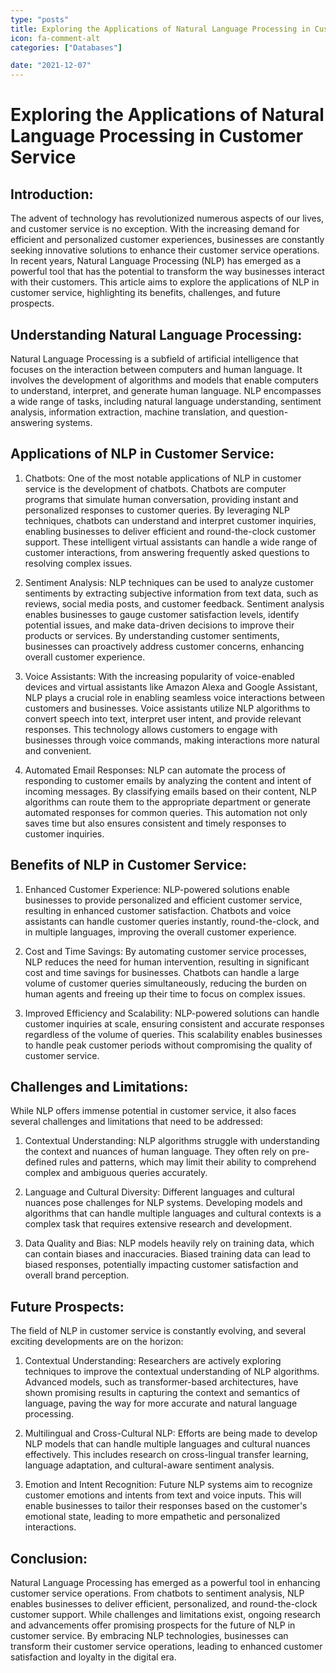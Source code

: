 ```yaml
---
type: "posts"
title: Exploring the Applications of Natural Language Processing in Customer Service
icon: fa-comment-alt
categories: ["Databases"]

date: "2021-12-07"
---
```




# Exploring the Applications of Natural Language Processing in Customer Service

## Introduction:

The advent of technology has revolutionized numerous aspects of our lives, and customer service is no exception. With the increasing demand for efficient and personalized customer experiences, businesses are constantly seeking innovative solutions to enhance their customer service operations. In recent years, Natural Language Processing (NLP) has emerged as a powerful tool that has the potential to transform the way businesses interact with their customers. This article aims to explore the applications of NLP in customer service, highlighting its benefits, challenges, and future prospects.

## Understanding Natural Language Processing:

Natural Language Processing is a subfield of artificial intelligence that focuses on the interaction between computers and human language. It involves the development of algorithms and models that enable computers to understand, interpret, and generate human language. NLP encompasses a wide range of tasks, including natural language understanding, sentiment analysis, information extraction, machine translation, and question-answering systems.

## Applications of NLP in Customer Service:

1. Chatbots: One of the most notable applications of NLP in customer service is the development of chatbots. Chatbots are computer programs that simulate human conversation, providing instant and personalized responses to customer queries. By leveraging NLP techniques, chatbots can understand and interpret customer inquiries, enabling businesses to deliver efficient and round-the-clock customer support. These intelligent virtual assistants can handle a wide range of customer interactions, from answering frequently asked questions to resolving complex issues.

2. Sentiment Analysis: NLP techniques can be used to analyze customer sentiments by extracting subjective information from text data, such as reviews, social media posts, and customer feedback. Sentiment analysis enables businesses to gauge customer satisfaction levels, identify potential issues, and make data-driven decisions to improve their products or services. By understanding customer sentiments, businesses can proactively address customer concerns, enhancing overall customer experience.

3. Voice Assistants: With the increasing popularity of voice-enabled devices and virtual assistants like Amazon Alexa and Google Assistant, NLP plays a crucial role in enabling seamless voice interactions between customers and businesses. Voice assistants utilize NLP algorithms to convert speech into text, interpret user intent, and provide relevant responses. This technology allows customers to engage with businesses through voice commands, making interactions more natural and convenient.

4. Automated Email Responses: NLP can automate the process of responding to customer emails by analyzing the content and intent of incoming messages. By classifying emails based on their content, NLP algorithms can route them to the appropriate department or generate automated responses for common queries. This automation not only saves time but also ensures consistent and timely responses to customer inquiries.

## Benefits of NLP in Customer Service:

1. Enhanced Customer Experience: NLP-powered solutions enable businesses to provide personalized and efficient customer service, resulting in enhanced customer satisfaction. Chatbots and voice assistants can handle customer queries instantly, round-the-clock, and in multiple languages, improving the overall customer experience.

2. Cost and Time Savings: By automating customer service processes, NLP reduces the need for human intervention, resulting in significant cost and time savings for businesses. Chatbots can handle a large volume of customer queries simultaneously, reducing the burden on human agents and freeing up their time to focus on complex issues.

3. Improved Efficiency and Scalability: NLP-powered solutions can handle customer inquiries at scale, ensuring consistent and accurate responses regardless of the volume of queries. This scalability enables businesses to handle peak customer periods without compromising the quality of customer service.

## Challenges and Limitations:

While NLP offers immense potential in customer service, it also faces several challenges and limitations that need to be addressed:

1. Contextual Understanding: NLP algorithms struggle with understanding the context and nuances of human language. They often rely on pre-defined rules and patterns, which may limit their ability to comprehend complex and ambiguous queries accurately.

2. Language and Cultural Diversity: Different languages and cultural nuances pose challenges for NLP systems. Developing models and algorithms that can handle multiple languages and cultural contexts is a complex task that requires extensive research and development.

3. Data Quality and Bias: NLP models heavily rely on training data, which can contain biases and inaccuracies. Biased training data can lead to biased responses, potentially impacting customer satisfaction and overall brand perception.

## Future Prospects:

The field of NLP in customer service is constantly evolving, and several exciting developments are on the horizon:

1. Contextual Understanding: Researchers are actively exploring techniques to improve the contextual understanding of NLP algorithms. Advanced models, such as transformer-based architectures, have shown promising results in capturing the context and semantics of language, paving the way for more accurate and natural language processing.

2. Multilingual and Cross-Cultural NLP: Efforts are being made to develop NLP models that can handle multiple languages and cultural nuances effectively. This includes research on cross-lingual transfer learning, language adaptation, and cultural-aware sentiment analysis.

3. Emotion and Intent Recognition: Future NLP systems aim to recognize customer emotions and intents from text and voice inputs. This will enable businesses to tailor their responses based on the customer's emotional state, leading to more empathetic and personalized interactions.

## Conclusion:

Natural Language Processing has emerged as a powerful tool in enhancing customer service operations. From chatbots to sentiment analysis, NLP enables businesses to deliver efficient, personalized, and round-the-clock customer support. While challenges and limitations exist, ongoing research and advancements offer promising prospects for the future of NLP in customer service. By embracing NLP technologies, businesses can transform their customer service operations, leading to enhanced customer satisfaction and loyalty in the digital era.